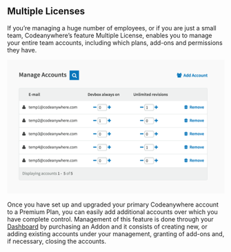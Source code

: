 ## Multiple Licenses

If you’re managing a huge number of employees, or if you are just a small team, Codeanywhere’s feature Multiple License, enables you to manage your entire team accounts, including which plans, add-ons and permissions they have.

![](/images/multiplelicense.png)

Once you have set up and upgraded your primary Codeanywhere account to a Premium Plan, you can easily add additional accounts over which you have complete control. Management of this feature is done through your [Dashboard](#dashboard) by purchasing an Addon and it consists of creating new, or adding existing accounts under your management, granting of add-ons and, if necessary, closing the accounts.

